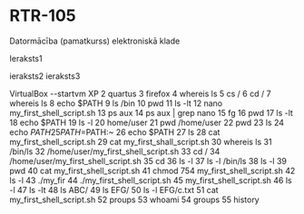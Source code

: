 # RTR-105
Datormācība (pamatkurss) elektroniskā klade

Ieraksts1

ieraksts2
ieraksts3

VirtualBox --startvm XP
    2  quartus
    3  firefox
    4  whereis ls
    5  cs /
    6  cd /
    7  whereis ls
    8  echo $PATH
    9  ls /bin
   10  pwd
   11  ls -lt
   12  nano my_first_shell_script.sh
   13  ps aux
   14  ps aux | grep nano
   15  fg
   16  pwd
   17  ls -lt
   18  echo $PATH
   19  ls -l
   20  home/user
   21  pwd /home/user
   22  pwd
   23  ls
   24  echo $PATH
   25  PATH=$PATH:~
   26  echo $PATH
   27  ls
   28  cat my_first_shell_script.sh
   29  cat my_first_shall_script.sh
   30  whereis ls
   31  /bin/ls
   32  /home/user/my_first_shell_script.sh
   33  cd /
   34  /home/user/my_first_shell_script.sh
   35  cd
   36  ls -l
   37  ls -l /bin/ls
   38  ls -l
   39  pwd
   40  cat my_first_shell_script.sh
   41  chmod 754  my_first_shell_script.sh
   42  ls -l
   43  ./my_fir
   44  ./my_first_shell_script.sh 
   45  my_first_shell_script.sh 
   46  ls -l
   47  ls -lt
   48  ls ABC/
   49  ls EFG/
   50  ls -l EFG/c.txt
   51  cat my_first_shell_script.sh 
   52  proups
   53  whoami
   54  groups
   55  history
